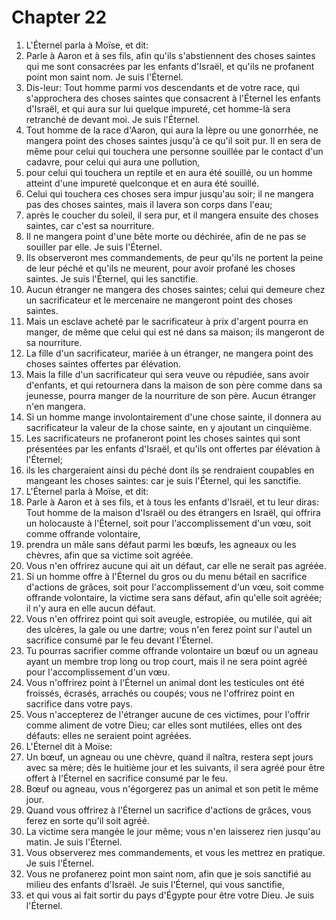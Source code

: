 # Chapter 22

1. L'Éternel parla à Moïse, et dit:
2. Parle à Aaron et à ses fils, afin qu'ils s'abstiennent des choses saintes qui me sont consacrées par les enfants d'Israël, et qu'ils ne profanent point mon saint nom. Je suis l'Éternel.
3. Dis-leur: Tout homme parmi vos descendants et de votre race, qui s'approchera des choses saintes que consacrent à l'Éternel les enfants d'Israël, et qui aura sur lui quelque impureté, cet homme-là sera retranché de devant moi. Je suis l'Éternel.
4. Tout homme de la race d'Aaron, qui aura la lèpre ou une gonorrhée, ne mangera point des choses saintes jusqu'à ce qu'il soit pur. Il en sera de même pour celui qui touchera une personne souillée par le contact d'un cadavre, pour celui qui aura une pollution,
5. pour celui qui touchera un reptile et en aura été souillé, ou un homme atteint d'une impureté quelconque et en aura été souillé.
6. Celui qui touchera ces choses sera impur jusqu'au soir; il ne mangera pas des choses saintes, mais il lavera son corps dans l'eau;
7. après le coucher du soleil, il sera pur, et il mangera ensuite des choses saintes, car c'est sa nourriture.
8. Il ne mangera point d'une bête morte ou déchirée, afin de ne pas se souiller par elle. Je suis l'Éternel.
9. Ils observeront mes commandements, de peur qu'ils ne portent la peine de leur péché et qu'ils ne meurent, pour avoir profané les choses saintes. Je suis l'Éternel, qui les sanctifie.
10. Aucun étranger ne mangera des choses saintes; celui qui demeure chez un sacrificateur et le mercenaire ne mangeront point des choses saintes.
11. Mais un esclave acheté par le sacrificateur à prix d'argent pourra en manger, de même que celui qui est né dans sa maison; ils mangeront de sa nourriture.
12. La fille d'un sacrificateur, mariée à un étranger, ne mangera point des choses saintes offertes par élévation.
13. Mais la fille d'un sacrificateur qui sera veuve ou répudiée, sans avoir d'enfants, et qui retournera dans la maison de son père comme dans sa jeunesse, pourra manger de la nourriture de son père. Aucun étranger n'en mangera.
14. Si un homme mange involontairement d'une chose sainte, il donnera au sacrificateur la valeur de la chose sainte, en y ajoutant un cinquième.
15. Les sacrificateurs ne profaneront point les choses saintes qui sont présentées par les enfants d'Israël, et qu'ils ont offertes par élévation à l'Éternel;
16. ils les chargeraient ainsi du péché dont ils se rendraient coupables en mangeant les choses saintes: car je suis l'Éternel, qui les sanctifie.
17. L'Éternel parla à Moïse, et dit:
18. Parle à Aaron et à ses fils, et à tous les enfants d'Israël, et tu leur diras: Tout homme de la maison d'Israël ou des étrangers en Israël, qui offrira un holocauste à l'Éternel, soit pour l'accomplissement d'un vœu, soit comme offrande volontaire,
19. prendra un mâle sans défaut parmi les bœufs, les agneaux ou les chèvres, afin que sa victime soit agréée.
20. Vous n'en offrirez aucune qui ait un défaut, car elle ne serait pas agréée.
21. Si un homme offre à l'Éternel du gros ou du menu bétail en sacrifice d'actions de grâces, soit pour l'accomplissement d'un vœu, soit comme offrande volontaire, la victime sera sans défaut, afin qu'elle soit agréée; il n'y aura en elle aucun défaut.
22. Vous n'en offrirez point qui soit aveugle, estropiée, ou mutilée, qui ait des ulcères, la gale ou une dartre; vous n'en ferez point sur l'autel un sacrifice consumé par le feu devant l'Éternel.
23. Tu pourras sacrifier comme offrande volontaire un bœuf ou un agneau ayant un membre trop long ou trop court, mais il ne sera point agréé pour l'accomplissement d'un vœu.
24. Vous n'offrirez point à l'Éternel un animal dont les testicules ont été froissés, écrasés, arrachés ou coupés; vous ne l'offrirez point en sacrifice dans votre pays.
25. Vous n'accepterez de l'étranger aucune de ces victimes, pour l'offrir comme aliment de votre Dieu; car elles sont mutilées, elles ont des défauts: elles ne seraient point agréées.
26. L'Éternel dit à Moïse:
27. Un bœuf, un agneau ou une chèvre, quand il naîtra, restera sept jours avec sa mère; dès le huitième jour et les suivants, il sera agréé pour être offert à l'Éternel en sacrifice consumé par le feu.
28. Bœuf ou agneau, vous n'égorgerez pas un animal et son petit le même jour.
29. Quand vous offrirez à l'Éternel un sacrifice d'actions de grâces, vous ferez en sorte qu'il soit agréé.
30. La victime sera mangée le jour même; vous n'en laisserez rien jusqu'au matin. Je suis l'Éternel.
31. Vous observerez mes commandements, et vous les mettrez en pratique. Je suis l'Éternel.
32. Vous ne profanerez point mon saint nom, afin que je sois sanctifié au milieu des enfants d'Israël. Je suis l'Éternel, qui vous sanctifie,
33. et qui vous ai fait sortir du pays d'Égypte pour être votre Dieu. Je suis l'Éternel.

